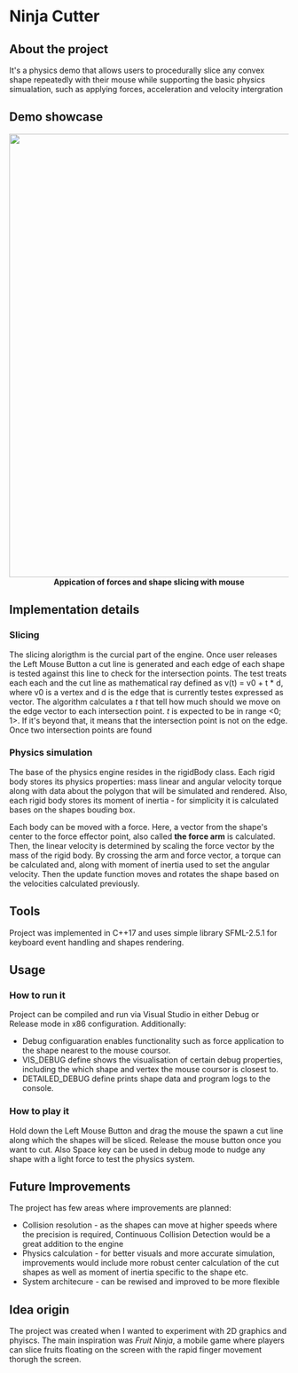 # Ninja Cutter 
## About the project
It's a physics demo that allows users to procedurally slice any convex shape repeatedly with their mouse while supporting the basic physics simualation, such as applying forces, acceleration and velocity intergration

## Demo showcase
<p align="center">
  <img src="https://github.com/user-attachments/assets/88f339d6-6726-430c-a4f4-4bfce71ec7c6" width="800"><br>
  <b>Appication of forces and shape slicing with mouse</b>
</p>

## Implementation details

### Slicing 
The slicing alorigthm is the curcial part of the engine. Once user releases the Left Mouse Button a cut line is generated and each edge of each shape is tested against this line to check for the intersection points. The test treats each each and the cut line as mathematical ray defined as v(t) = v0 + t * d, where v0 is a vertex and d is the edge that is currently testes expressed as vector. The algorithm calculates a _t_ that tell how much should we move on the edge vector to each intersection point. _t_
is expected to be in range <0; 1>. If it's beyond that, it means that the intersection point is not on the edge. Once two intersection points are found
### Physics simulation
The base of the physics engine resides in the rigidBody class. Each rigid body stores its physics properties: mass linear and angular velocity torque along with data about the polygon that will be simulated and rendered. Also, each rigid body stores its moment of inertia - for simplicity it is calculated bases on the shapes bouding box. 

Each body can be moved with a force. Here, a vector from the shape's center to the force effector point, also called **the force arm** is calculated. Then, the linear velocity is determined by scaling the force vector by the mass of the rigid body. By crossing the arm and force vector, a torque can be calculated and, along with moment of inertia used to set the angular velocity. Then the update function moves and rotates the shape based on the velocities calculated previously.

## Tools 
Project was implemented in C++17 and uses simple library SFML-2.5.1 for keyboard event handling and shapes rendering.

## Usage

### How to run it
Project can be compiled and run via Visual Studio in either Debug or Release mode in x86 configuration. Additionally:
* Debug configuaration enables functionality such as force application to the shape nearest to the mouse coursor.
* VIS_DEBUG define shows the visualisation of certain debug properties, including the which shape and vertex the mouse coursor is closest to.
* DETAILED_DEBUG define prints shape data and program logs to the console.
### How to play it
Hold down the Left Mouse Button and drag the mouse the spawn a cut line along which the shapes will be sliced. Release the mouse button once you want to cut. Also Space key can be used in debug mode to nudge any shape with a light force to test the physics system.

## Future Improvements
The project has few areas where improvements are planned:
* Collision resolution - as the shapes can move at higher speeds where the precision is required, Continuous Collision Detection would be a great addition to the engine
* Physics calculation - for better visuals and more accurate simulation, improvements would include more robust center calculation of the cut shapes as well as moment of inertia specific to the shape etc.
* System architecure - can be rewised and improved to be more flexible

## Idea origin
The project was created when I wanted to experiment with 2D graphics and phyiscs. The main inspiration was _Fruit Ninja_, a mobile game where players can slice fruits floating on the screen with the rapid finger movement thorugh the screen. 
